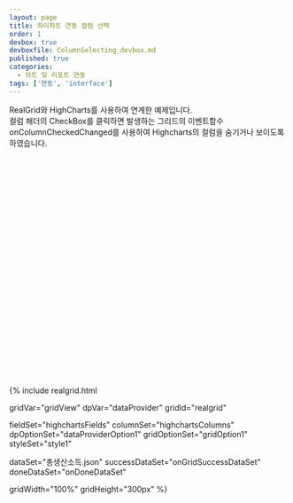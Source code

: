 ```yaml
---
layout: page
title: 하이차트 연동 컬럼 선택
order: 1
devbox: true
devboxfile: ColumnSelecting_devbox.md
published: true
categories:
  - 차트 및 리포트 연동
tags: ['연동', 'interface']
---
```


RealGrid와 HighCharts를 사용하여 연계한 예제입니다.   
컬럼 해더의 CheckBox를 클릭하면 발생하는 그리드의 이벤트함수 onColumnCheckedChanged를 사용하여 Highcharts의 컬럼을 숨기거나 보이도록 하였습니다.

<script type="text/javascript" src="/lib/highcharts/highcharts.js"></script>
<script>
var onGridSuccessDataSet = function(data, textStatus, jqXHR) {
  var columnNames = ["GDP", "GNI", "PGNI", "DIncome"];

  for (var i = 0; i < columnNames.length; i++){
  	gridView.setColumnProperty(columnNames[i],"header",{
        "checkLocation": "left",
        "checked": true});
    gridView.setColumnProperty(columnNames[i],"checked",true);
  }

  gridEvents(gridView, dataProvider);

  dataProvider.setRows(data);
}
var onDoneDataSet = function() {

}

function setHiChart(provider) {
    var categories = provider.getFieldValues("year");
    var diVal = provider.getFieldValues("DIncome");
    $.each(diVal, function (k, v) {
        if (v == undefined)
            diVal[k] = null;
    });
 
    $('#container').highcharts({
        title: {
            text: '통계청 총생산소득',
            x: -20
        },
        subtitle: {
            text: 'www.realgrid.com',
            x: -20
        },
        xAxis: {
            categories: categories,
            crosshair: true
        },
        yAxis: [{
            title: {
                text: '소득 ($)'
            },
            labels: {
                format: '{value} $'
            }
        }],
        tooltip: {
            shared: true // 한 로우에 여러 컬럼의 값을 표시
        },
        legend: {
            enabled : false
        },
        series: [{
            name: "GDP",
            data: provider.getFieldValues("GDP"),
            tooltip: {
                valueSuffix: "$ ($100 million)"
            }
        }, {
            name: "GNI",
            data: provider.getFieldValues("GNI"),
            tooltip: {
                valueSuffix: "$ ($100 million)"
            }
        }, {
            name: "PGNI",
            data: provider.getFieldValues("PGNI"),
            tooltip: {
                valueSuffix: "$"
            }
        }, {
            name: "DIncome",
            data: diVal,
            tooltip: {
                valueSuffix: "$"
            }
        }],
        chart: {
            type: 'column',
            events: {
                load: function () {
                    var chart = $("#container").highcharts();
                    $.each(chart.series, function () {
                        var col = gridView.columnByName(this.name);
                        col.styles = { background: this.color.replace("#", "#39") };
                        gridView.setColumn(col);
                    });
                },
                click: function (e) {
                    //console.log(e);
                }
            }
        }
    });
}

function setColumnColor(name, color, check) {
    var col = gridView.columnByName(name);
    col.styles = check ? { background: color.replace("#", "#39") } : { background: null };
    gridView.setColumn(col);
}

function gridEvents(grid, provider) {
    grid.onColumnCheckedChanged = function (grid, column, checked) {
        var colName = column.name;
        var chart = $("#container").highcharts();
        $.each(chart.series, function () {
            if (this.name === colName) {
                this.setVisible(checked);
                setColumnColor(this.name, this.color, checked);
            }
        });
    }
 
    provider.onRowCountChanged = function () {
        setHiChart(dataProvider);
    }
}
</script>

<div id="container" style="height:400px;"></div>

{% include realgrid.html

  gridVar="gridView"
  dpVar="dataProvider"
  gridId="realgrid"

  fieldSet="highchartsFields"
  columnSet="highchartsColumns"
  dpOptionSet="dataProviderOption1"
  gridOptionSet="gridOption1"
  styleSet="style1"

  dataSet="총생산소득.json"
  successDataSet="onGridSuccessDataSet"  
  doneDataSet="onDoneDataSet"

  gridWidth="100%"
  gridHeight="300px" %}